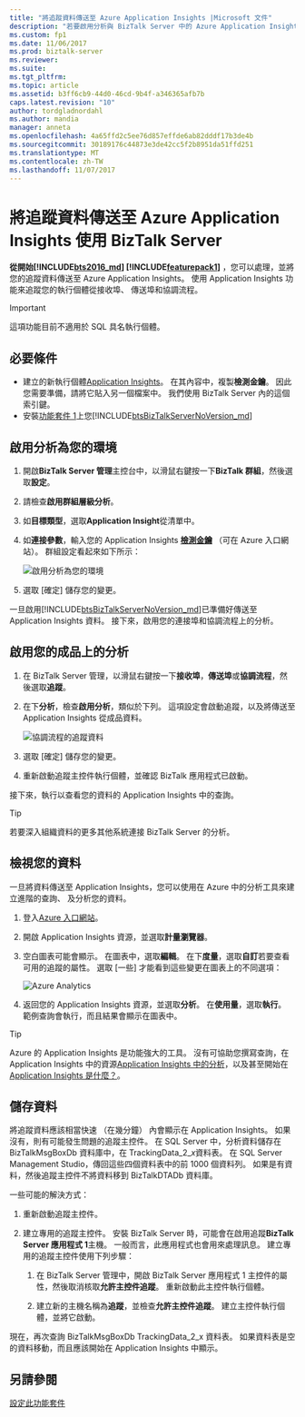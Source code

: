 ```yaml
---
title: "將追蹤資料傳送至 Azure Application Insights |Microsoft 文件"
description: "若要啟用分析與 BizTalk Server 中的 Azure Application Insights 追蹤資料的功能套件的安裝"
ms.custom: fp1
ms.date: 11/06/2017
ms.prod: biztalk-server
ms.reviewer: 
ms.suite: 
ms.tgt_pltfrm: 
ms.topic: article
ms.assetid: b3ff6cb9-44d0-46cd-9b4f-a346365afb7b
caps.latest.revision: "10"
author: tordgladnordahl
ms.author: mandia
manager: anneta
ms.openlocfilehash: 4a65ffd2c5ee76d857effde6ab82dddf17b3de4b
ms.sourcegitcommit: 30189176c44873e3de42cc5f2b8951da51ffd251
ms.translationtype: MT
ms.contentlocale: zh-TW
ms.lasthandoff: 11/07/2017
---
```

# <a name="send-tracking-data-to-azure-application-insights-using-biztalk-server"></a>將追蹤資料傳送至 Azure Application Insights 使用 BizTalk Server

**從開始[!INCLUDE[bts2016_md](../includes/bts2016-md.md)] [!INCLUDE[featurepack1](../includes/featurepack1.md)]** ，您可以處理，並將您的追蹤資料傳送至 Azure Application Insights。 使用 Application Insights 功能來追蹤您的執行個體從接收埠、 傳送埠和協調流程。
          
> [!IMPORTANT]
> 這項功能目前不適用於 SQL 具名執行個體。

## <a name="prerequisites"></a>必要條件
* 建立的新執行個體[Application Insights](https://docs.microsoft.com/azure/application-insights/app-insights-create-new-resource)。 在其內容中，複製**檢測金鑰**。 因此您需要準備，請將它貼入另一個檔案中。 我們使用 BizTalk Server 內的這個索引鍵。 
* 安裝[功能套件 1](https://www.microsoft.com/download/details.aspx?id=55100)上您[!INCLUDE[btsBizTalkServerNoVersion_md](../includes/btsbiztalkservernoversion-md.md)]

## <a name="enable-analytics-for-your-environment"></a>啟用分析為您的環境

1. 開啟**BizTalk Server 管理**主控台中，以滑鼠右鍵按一下**BizTalk 群組**，然後選取**設定**。 
2. 請檢查**啟用群組層級分析**。
3. 如**目標類型**，選取**Application Insight**從清單中。
4. 如**連接參數**，輸入您的 Application Insights **[檢測金鑰](https://docs.microsoft.com/en-us/azure/application-insights/app-insights-create-new-resource)** （可在 Azure 入口網站）。 群組設定看起來如下所示： 

    ![啟用分析為您的環境](../core/media/environmentsettingapplicationinishgt.PNG)

5. 選取 [確定] 儲存您的變更。 

一旦啟用[!INCLUDE[btsBizTalkServerNoVersion_md](../includes/btsbiztalkservernoversion-md.md)]已準備好傳送至 Application Insights 資料。 接下來，啟用您的連接埠和協調流程上的分析。 

## <a name="enable-analytics-on-your-artifacts"></a>啟用您的成品上的分析

1. 在 BizTalk Server 管理，以滑鼠右鍵按一下**接收埠**，**傳送埠**或**協調流程**，然後選取**追蹤**。
2. 在下**分析**，檢查**啟用分析**，類似於下列。 這項設定會啟動追蹤，以及將傳送至 Application Insights 從成品資料。
    
    ![協調流程的追蹤資料](../core/media/orchestrationsettingsapplicationinsight.PNG)

3. 選取 [確定] 儲存您的變更。
4. 重新啟動追蹤主控件執行個體，並確認 BizTalk 應用程式已啟動。

接下來，執行以查看您的資料的 Application Insights 中的查詢。  

> [!TIP]
> 若要深入組織資料的更多其他系統連接 BizTalk Server 的分析。

## <a name="view-your-data"></a>檢視您的資料
一旦將資料傳送至 Application Insights，您可以使用在 Azure 中的分析工具來建立進階的查詢、 及分析您的資料。

1. 登入[Azure 入口網站](https://portal.azure.com)。
2. 開啟 Application Insights 資源，並選取**計量瀏覽器**。
3. 空白圖表可能會顯示。 在圖表中，選取**編輯**。 在下**度量**，選取**自訂**若要查看可用的追蹤的屬性。 選取 [一些] 才能看到這些變更在圖表上的不同選項： 

    ![Azure Analytics](../core/media/azure-stream-metrics-custom.png)

4. 返回您的 Application Insights 資源，並選取**分析**。 在**使用量**，選取**執行**。 範例查詢會執行，而且結果會顯示在圖表中。  

> [!TIP]
> Azure 的 Application Insights 是功能強大的工具。 沒有可協助您撰寫查詢，在 Application Insights 中的資源[Application Insights 中的分析](https://docs.microsoft.com/azure/application-insights/app-insights-analytics)，以及甚至開始在[Application Insights 是什麼？](https://docs.microsoft.com/en-us/azure/application-insights/app-insights-overview)。

## <a name="where-the-data-is-stored"></a>儲存資料

將追蹤資料應該相當快速 （在幾分鐘） 內會顯示在 Application Insights。 如果沒有，則有可能發生問題的追蹤主控件。 在 SQL Server 中，分析資料儲存在 BizTalkMsgBoxDb 資料庫中，在 TrackingData_2_*x*資料表。 在 SQL Server Management Studio，傳回這些四個資料表中的前 1000 個資料列。 如果是有資料，然後追蹤主控件不將資料移到 BizTalkDTADb 資料庫。 

一些可能的解決方式：

1. 重新啟動追蹤主控件。
2. 建立專用的追蹤主控件。 安裝 BizTalk Server 時，可能會在啟用追蹤**BizTalk Server 應用程式 1**主機。 一般而言，此應用程式也會用來處理訊息。 建立專用的追蹤主控件使用下列步驟： 

    1. 在 BizTalk Server 管理中，開啟 BizTalk Server 應用程式 1 主控件的屬性，然後取消核取**允許主控件追蹤**。 重新啟動此主控件執行個體。

    2. 建立新的主機名稱為**追蹤**，並檢查**允許主控件追蹤**。 建立主控件執行個體，並將它啟動。

現在，再次查詢 BizTalkMsgBoxDb TrackingData_2_x 資料表。 如果資料表是空的資料移動，而且應該開始在 Application Insights 中顯示。
    
## <a name="see-also"></a>另請參閱
 [設定此功能套件](../core/configure-the-feature-pack.md)